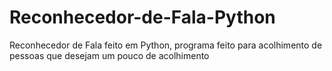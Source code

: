 # Reconhecedor-de-Fala-Python
 Reconhecedor de Fala feito em Python, programa feito para acolhimento de pessoas que desejam um pouco de acolhimento
